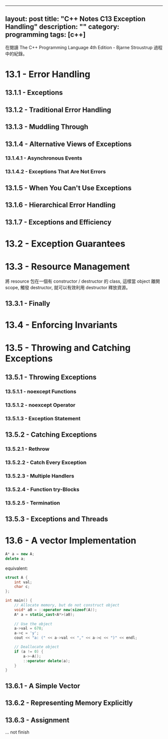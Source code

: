 
---
layout: post
title: "C++ Notes C13 Exception Handling"
description: ""
category: programming
tags: [c++]
---

在閱讀 The C++ Programming Language 4th Edition - Bjarne Stroustrup 過程中的紀錄。

# 13.1 - Error Handling

## 13.1.1 - Exceptions

## 13.1.2 - Traditional Error Handling

## 13.1.3 - Muddling Through

## 13.1.4 - Alternative Views of Exceptions

### 13.1.4.1 - Asynchronous Events

### 13.1.4.2 - Exceptions That Are Not Errors

## 13.1.5 - When You Can't Use Exceptions

## 13.1.6 - Hierarchical Error Handling

## 13.1.7 - Exceptions and Efficiency

# 13.2 - Exception Guarantees

# 13.3 - Resource Management

將 resource 包在一個有 constructor / destructor 的 class, 這樣當 object 離開 scope, 觸發 destructor, 就可以有效利用 destructor 釋放資源。

## 13.3.1 - Finally

# 13.4 - Enforcing Invariants

# 13.5 - Throwing and Catching Exceptions

## 13.5.1 - Throwing Exceptions

### 13.5.1.1 - noexcept Functions

### 13.5.1.2 - noexcept Operator

### 13.5.1.3 - Exception Statement

## 13.5.2 - Catching Exceptions

### 13.5.2.1 - Rethrow

### 13.5.2.2 - Catch Every Exception

### 13.5.2.3 - Multiple Handlers

### 13.5.2.4 - Function try-Blocks

### 13.5.2.5 - Termination

## 13.5.3 - Exceptions and Threads

# 13.6 - A vector Implementation

```cpp
A* a = new A;
delete a;
```

equivalent:

```cpp
struct A {
    int val;
    char c;
};

int main() {
    // Allocate memory, but do not construct object
    void* a0 = ::operator new(sizeof(A));
    A* a = static_cast<A*>(a0);
    
    // Use the object
    a->val = 678;
    a->c = 'y';
    cout << "a: (" << a->val << "," << a->c << ")" << endl;

    // Deallocate object
    if (a != 0) {
        a->~A();
        ::operator delete(a);
    }
}
```

## 13.6.1 - A Simple Vector

## 13.6.2 - Representing Memory Explicitly

## 13.6.3 - Assignment

... not finish




